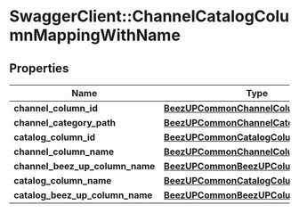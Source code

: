 # SwaggerClient::ChannelCatalogColumnMappingWithName

## Properties
Name | Type | Description | Notes
------------ | ------------- | ------------- | -------------
**channel_column_id** | [**BeezUPCommonChannelColumnId**](BeezUPCommonChannelColumnId.md) |  | 
**channel_category_path** | [**BeezUPCommonChannelCategoryPath**](BeezUPCommonChannelCategoryPath.md) |  | [optional] 
**catalog_column_id** | [**BeezUPCommonCatalogColumnId**](BeezUPCommonCatalogColumnId.md) |  | [optional] 
**channel_column_name** | [**BeezUPCommonChannelColumnName**](BeezUPCommonChannelColumnName.md) |  | 
**channel_beez_up_column_name** | [**BeezUPCommonBeezUPColumnName**](BeezUPCommonBeezUPColumnName.md) |  | [optional] 
**catalog_column_name** | [**BeezUPCommonCatalogColumnUserName**](BeezUPCommonCatalogColumnUserName.md) |  | [optional] 
**catalog_beez_up_column_name** | [**BeezUPCommonBeezUPColumnName**](BeezUPCommonBeezUPColumnName.md) |  | [optional] 


